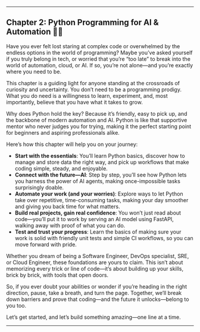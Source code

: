 ---

## Chapter 2: Python Programming for AI & Automation 🐍🤖

Have you ever felt lost staring at complex code or overwhelmed by the endless options in the world of programming? Maybe you’ve asked yourself if you truly belong in tech, or worried that you’re “too late” to break into the world of automation, cloud, or AI. If so, you’re not alone—and you’re exactly where you need to be.

This chapter is a guiding light for anyone standing at the crossroads of curiosity and uncertainty. You don’t need to be a programming prodigy. What you do need is a willingness to learn, experiment, and, most importantly, believe that you have what it takes to grow.

Why does Python hold the key? Because it’s friendly, easy to pick up, and the backbone of modern automation and AI. Python is like that supportive mentor who never judges you for trying, making it the perfect starting point for beginners and aspiring professionals alike.

Here’s how this chapter will help you on your journey:

- **Start with the essentials**: You’ll learn Python basics, discover how to manage and store data the right way, and pick up workflows that make coding simple, steady, and enjoyable.  
- **Connect with the future—AI**: Step by step, you’ll see how Python lets you harness the power of AI agents, making once-impossible tasks surprisingly doable.  
- **Automate your work (and your worries)**: Explore ways to let Python take over repetitive, time-consuming tasks, making your day smoother and giving you back time for what matters.  
- **Build real projects, gain real confidence**: You won’t just read about code—you’ll put it to work by serving an AI model using FastAPI, walking away with proof of what you can do.  
- **Test and trust your progress**: Learn the basics of making sure your work is solid with friendly unit tests and simple CI workflows, so you can move forward with pride.

Whether you dream of being a Software Engineer, DevOps specialist, SRE, or Cloud Engineer, these foundations are yours to claim. This isn’t about memorizing every trick or line of code—it’s about building up your skills, brick by brick, with tools that open doors.

So, if you ever doubt your abilities or wonder if you’re heading in the right direction, pause, take a breath, and turn the page. Together, we’ll break down barriers and prove that coding—and the future it unlocks—belong to you too.

Let’s get started, and let’s build something amazing—one line at a time.

---